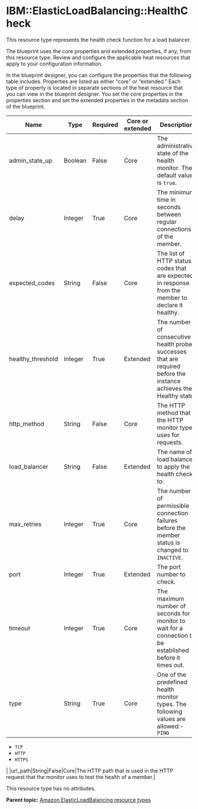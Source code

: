 # IBM::ElasticLoadBalancing::HealthCheck

This resource type represents the health check function for a load balancer.

The blueprint uses the core properties and extended properties, if any, from this resource type. Review and configure the applicable heat resources that apply to your configuration information.

In the blueprint designer, you can configure the properties that the following table includes. Properties are listed as either “core” or “extended.” Each type of property is located in separate sections of the heat resource that you can view in the blueprint designer. You set the core properties in the properties section and set the extended properties in the metadata section of the blueprint.

|Name|Type|Required|Core or extended|Description|
|----|----|--------|----------------|-----------|
|admin\_state\_up|Boolean|False|Core|The administrative state of the health monitor. The default value is `true`.|
|delay|Integer|True|Core|The minimum time in seconds between regular connections of the member.|
|expected\_codes|String|False|Core|The list of HTTP status codes that are expected in response from the member to declare it healthy.|
|healthy\_threshold|Integer|True|Extended|The number of consecutive health probe successes that are required before the instance achieves the Healthy state.|
|http\_method|String|False|Core|The HTTP method that the HTTP monitor type uses for requests.|
|load\_balancer|String|False|Extended|The name of load balancer to apply the health check to.|
|max\_retries|Integer|True|Core|The number of permissible connection failures before the member status is changed to `INACTIVE`.|
|port|Integer|True|Extended|The port number to check.|
|timeout|Integer|True|Core|The maximum number of seconds for a monitor to wait for a connection to be established before it times out.|
|type|String|True|Core|One of the predefined health monitor types. The following values are allowed:-   `PING`
-   `TCP`
-   `HTTP`
-   `HTTPS`

|
|url\_path|String|False|Core|The HTTP path that is used in the HTTP request that the monitor uses to test the health of a member.|

This resource type has no attributes.

**Parent topic:** [Amazon ElasticLoadBalancing resource types](../../com.ibm.edt.heat.reference.doc/topics/ref_heat_types_elasticloadbalancing_ov.md)

